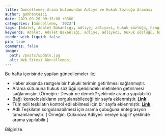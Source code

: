 ```yaml
---
title: Güncelleme; Arama butonundan Adliye ve Hukuk Sözlüğü Araması
author: gokhantasci
date: 2023-09-26 09:15:00 +0300
categories: [Güncelleme, '2023']
tags: [Adalet, Adalet Bakanlığı, adliye, adliyeci, hukuk sözlüğü, hangi adliye nereye bağlı, adliye var mı, kapatılan adliyeler, birleştirilen adliyeler]
keywords: Adalet, Adalet Bakanlığı, adliye, adliyeci, hukuk sözlüğü, hangi adliye nereye bağlı, adliye var mı, kapatılan adliyeler, birleştirilen adliyeler
render_with_liquid: false
pin: true
comments: false
image:
  path: /posts/update.jpg
  alt: Web Sitesi Güncellemesi
---
```


Bu hafta içerisinde yapılan güncellemeler ile;
- Haber akışında rastgele bir hukuki terimin getirilmesi sağlanmıştır.
- Arama sütununa hukuk sözlüğü içerisindeki metinlerin getirilmesi sağlanmıştır. (Örneğin : Devair ne demek? şeklinde arama yapılabilir)
- Bağlı konsoloslukların sorgulanabileceği bir sayfa eklenmiştir. [**Link**](https://adliyeci.com.tr/konsolosluklar/)
- Tüm adli teşkilatın kontrol edilebilmesi için bir sayfa eklenmiştir. [**Link**](https://adliyeci.com.tr/teskilat/)
- Adli Teşkilatın sorgulanabilmesi için arama çubuğuna entegrasyon tamamlanmıştır. ( Örneğin: Çukurova Adliyesi nereye bağlı? şeklinde arama yapılabilir )

Bilginize.